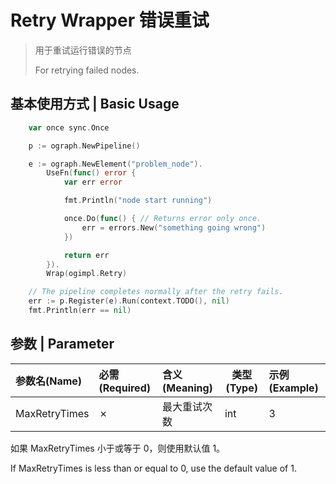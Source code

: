 # Retry Wrapper 错误重试

> 用于重试运行错误的节点
>
> For retrying failed nodes.

## 基本使用方式 | Basic Usage

```go
	var once sync.Once

	p := ograph.NewPipeline()

	e := ograph.NewElement("problem_node").
		UseFn(func() error {
			var err error

			fmt.Println("node start running")

			once.Do(func() { // Returns error only once.
				err = errors.New("something going wrong")
			})

			return err
		}).
		Wrap(ogimpl.Retry)

	// The pipeline completes normally after the retry fails.
	err := p.Register(e).Run(context.TODO(), nil)
	fmt.Println(err == nil)
```

## 参数 | Parameter

| 参数名(Name)  | 必需(Required) | 含义(Meaning) | 类型(Type) | 示例(Example) |
| :------------ | :------------- | :------------ | ---------- | :------------ |
| MaxRetryTimes | ✗              | 最大重试次数  | int        | 3             |

如果 MaxRetryTimes 小于或等于 0，则使用默认值 1。

If MaxRetryTimes is less than or equal to 0, use the default value of 1.
